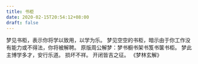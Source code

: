 ```yaml
---
title: 书柜
date: 2020-02-15T20:54:12+08:00
draft: false
---
```


梦见书柜，表示你将学以致用，以学为乐。
梦见空空的书柜，暗示由于你工作没有能力或不得法，你将被解聘。
原版周公解梦：梦书橱书架书笈书箧书柜。
梦此主博学多才，安行乐道。
损坏不祥。
开闭皆吉之征。
《梦林玄解》